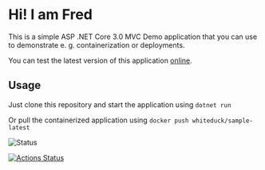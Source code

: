 # Hi! I am Fred

This is a simple ASP .NET Core 3.0 MVC Demo application that you can use to demonstrate e. g. containerization or deployments.

You can test the latest version of this application [online](https://fred.whiteduck.de).

## Usage

Just clone this repository and start the application using ```dotnet run```

Or pull the containerized application using ```docker push whiteduck/sample-latest```

![Status](https://github.com/whiteducksoftware/sample-mvc/workflows/Deploy%20to%20Azure/badge.svg)

[![Actions Status](https://github.com/whiteducksoftware/sample-mvc/workflows/Publish%20to%20Registry/badge.svg)](https://github.com/whiteducksoftware/sample-mvc/actions)

